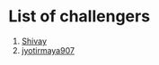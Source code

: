 # List of challengers
1.  [Shivay](https://github.com/shivaylamba)
2.  [jyotirmaya907](https://github.com/jyotirmaya907)
